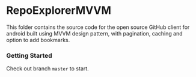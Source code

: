 # RepoExplorerMVVM

This folder contains the source code for the open source GitHub client for android built using MVVM design pattern, with pagination, caching and option to add bookmarks.

### Getting Started

Check out branch `master` to start.


